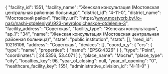 {
    "facility_id": 1551,
    "facility_name": "Женская консультация (Мостовская центральная районная больница)",
    "district_id": "4-11-0",
    "district_name": "Мостовский район",
    "facility_url": "https:\/\/www.mostycrb.by\/o-nas\/nashi-otdeleniya\/923-nevrologicheskoe-otdelenie-3",
    "facility_address": "Советская",
    "facility_type": "Женская консультация",
    "ap_1": "34",
    "name": "Женская консультация (Мостовская центральная районная больница)",
    "state": "public institution",
    "stats": [],
    "med_id": 10216106,
    "address": "Советская",
    "devices": [],
    "coord_x_y": {
        "crs": {
            "type": "name",
            "properties": {
                "name": "EPSG:4326"
            }
        },
        "type": "Point",
        "coordinates": [
            24.5356,
            53.4071
        ]
    },
    "place_name": "Мосты",
    "place_type": "city",
    "localties_key": 96,
    "year_of_closing": null,
    "year_of_opening": "0",
    "healthcare_facility_key": 1551,
    "administrative_division_id": "4-11-0"
}